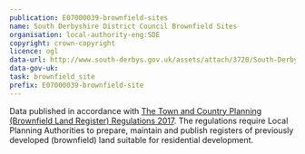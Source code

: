```yaml
---
publication: E07000039-brownfield-sites
name: South Derbyshire District Council Brownfield Sites
organisation: local-authority-eng:SDE
copyright: crown-copyright
licence: ogl
data-url: http://www.south-derbys.gov.uk/assets/attach/3720/South-Derbyshire_brownfieldregister_2017-12-31_rev1.excel.csv
data-gov-uk: 
task: brownfield_site
prefix: E07000039-brownfield-site
---
```


Data published in accordance with [The Town and Country Planning (Brownfield Land Register) Regulations 2017](http://www.legislation.gov.uk/uksi/2017/403/contents/made).
The regulations require Local Planning Authorities to prepare, maintain and publish registers of previously developed (brownfield) land suitable for residential development.

